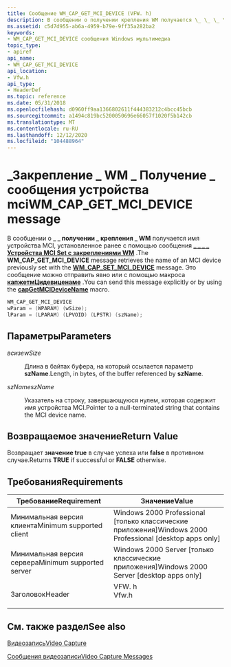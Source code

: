 ```yaml
---
title: Сообщение WM_CAP_GET_MCI_DEVICE (VFW. h)
description: В сообщении о получении крепления WM получается \_ \_ \_ \_ имя устройства MCI, установленное ранее с помощью \_ \_ \_ сообщения устройства mci Set с закреплениями WM \_ . Это сообщение можно отправить явно или с помощью макроса КапжетмЦидевиценаме.
ms.assetid: c5d7d955-ab6a-4959-b79e-9ff35a282ba2
keywords:
- WM_CAP_GET_MCI_DEVICE сообщения Windows мультимедиа
topic_type:
- apiref
api_name:
- WM_CAP_GET_MCI_DEVICE
api_location:
- Vfw.h
api_type:
- HeaderDef
ms.topic: reference
ms.date: 05/31/2018
ms.openlocfilehash: d0960ff9aa1366802611f444383212c4bcc45bcb
ms.sourcegitcommit: a1494c819bc5200050696e66057f1020f5b142cb
ms.translationtype: MT
ms.contentlocale: ru-RU
ms.lasthandoff: 12/12/2020
ms.locfileid: "104488964"
---
```

# <a name="wm_cap_get_mci_device-message"></a><span data-ttu-id="7c770-105">\_Закрепление \_ WM \_ Получение \_ сообщения устройства mci</span><span class="sxs-lookup"><span data-stu-id="7c770-105">WM\_CAP\_GET\_MCI\_DEVICE message</span></span>

<span data-ttu-id="7c770-106">В сообщении о **\_ \_ получении \_ крепления \_ WM** получается имя устройства MCI, установленное ранее с помощью сообщения [**\_ \_ \_ \_ Устройства MCI Set с закреплениями WM**](wm-cap-set-mci-device.md) .</span><span class="sxs-lookup"><span data-stu-id="7c770-106">The **WM\_CAP\_GET\_MCI\_DEVICE** message retrieves the name of an MCI device previously set with the [**WM\_CAP\_SET\_MCI\_DEVICE**](wm-cap-set-mci-device.md) message.</span></span> <span data-ttu-id="7c770-107">Это сообщение можно отправить явно или с помощью макроса [**капжетмЦидевиценаме**](/windows/desktop/api/Vfw/nf-vfw-capgetmcidevicename) .</span><span class="sxs-lookup"><span data-stu-id="7c770-107">You can send this message explicitly or by using the [**capGetMCIDeviceName**](/windows/desktop/api/Vfw/nf-vfw-capgetmcidevicename) macro.</span></span>


```C++
WM_CAP_GET_MCI_DEVICE 
wParam = (WPARAM) (wSize); 
lParam = (LPARAM) (LPVOID) (LPSTR) (szName); 
```



## <a name="parameters"></a><span data-ttu-id="7c770-108">Параметры</span><span class="sxs-lookup"><span data-stu-id="7c770-108">Parameters</span></span>

<dl> <dt>

<span data-ttu-id="7c770-109"><span id="wSize"></span><span id="wsize"></span><span id="WSIZE"></span>*всизе*</span><span class="sxs-lookup"><span data-stu-id="7c770-109"><span id="wSize"></span><span id="wsize"></span><span id="WSIZE"></span>*wSize*</span></span>
</dt> <dd>

<span data-ttu-id="7c770-110">Длина в байтах буфера, на который ссылается параметр **szName**.</span><span class="sxs-lookup"><span data-stu-id="7c770-110">Length, in bytes, of the buffer referenced by **szName**.</span></span>

</dd> <dt>

<span data-ttu-id="7c770-111"><span id="szName"></span><span id="szname"></span><span id="SZNAME"></span>*szName*</span><span class="sxs-lookup"><span data-stu-id="7c770-111"><span id="szName"></span><span id="szname"></span><span id="SZNAME"></span>*szName*</span></span>
</dt> <dd>

<span data-ttu-id="7c770-112">Указатель на строку, завершающуюся нулем, которая содержит имя устройства MCI.</span><span class="sxs-lookup"><span data-stu-id="7c770-112">Pointer to a null-terminated string that contains the MCI device name.</span></span>

</dd> </dl>

## <a name="return-value"></a><span data-ttu-id="7c770-113">Возвращаемое значение</span><span class="sxs-lookup"><span data-stu-id="7c770-113">Return Value</span></span>

<span data-ttu-id="7c770-114">Возвращает **значение true** в случае успеха или **false** в противном случае.</span><span class="sxs-lookup"><span data-stu-id="7c770-114">Returns **TRUE** if successful or **FALSE** otherwise.</span></span>

## <a name="requirements"></a><span data-ttu-id="7c770-115">Требования</span><span class="sxs-lookup"><span data-stu-id="7c770-115">Requirements</span></span>



| <span data-ttu-id="7c770-116">Требование</span><span class="sxs-lookup"><span data-stu-id="7c770-116">Requirement</span></span> | <span data-ttu-id="7c770-117">Значение</span><span class="sxs-lookup"><span data-stu-id="7c770-117">Value</span></span> |
|-------------------------------------|----------------------------------------------------------------------------------|
| <span data-ttu-id="7c770-118">Минимальная версия клиента</span><span class="sxs-lookup"><span data-stu-id="7c770-118">Minimum supported client</span></span><br/> | <span data-ttu-id="7c770-119">Windows 2000 Professional \[только классические приложения\]</span><span class="sxs-lookup"><span data-stu-id="7c770-119">Windows 2000 Professional \[desktop apps only\]</span></span><br/>                       |
| <span data-ttu-id="7c770-120">Минимальная версия сервера</span><span class="sxs-lookup"><span data-stu-id="7c770-120">Minimum supported server</span></span><br/> | <span data-ttu-id="7c770-121">Windows 2000 Server \[только классические приложения\]</span><span class="sxs-lookup"><span data-stu-id="7c770-121">Windows 2000 Server \[desktop apps only\]</span></span><br/>                             |
| <span data-ttu-id="7c770-122">Заголовок</span><span class="sxs-lookup"><span data-stu-id="7c770-122">Header</span></span><br/>                   | <dl> <span data-ttu-id="7c770-123"><dt>VFW. h</dt></span><span class="sxs-lookup"><span data-stu-id="7c770-123"><dt>Vfw.h</dt></span></span> </dl> |



## <a name="see-also"></a><span data-ttu-id="7c770-124">См. также раздел</span><span class="sxs-lookup"><span data-stu-id="7c770-124">See also</span></span>

<dl> <dt>

[<span data-ttu-id="7c770-125">Видеозапись</span><span class="sxs-lookup"><span data-stu-id="7c770-125">Video Capture</span></span>](video-capture.md)
</dt> <dt>

[<span data-ttu-id="7c770-126">Сообщения видеозаписи</span><span class="sxs-lookup"><span data-stu-id="7c770-126">Video Capture Messages</span></span>](video-capture-messages.md)
</dt> </dl>

 

 





